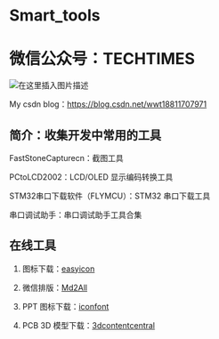 # Smart_tools

# 微信公众号：TECHTIMES

![在这里插入图片描述](https://img-blog.csdnimg.cn/20200704103640469.jpg)

My csdn blog：https://blog.csdn.net/wwt18811707971


## 简介：收集开发中常用的工具

FastStoneCapturecn：截图工具

PCtoLCD2002：LCD/OLED 显示编码转换工具

STM32串口下载软件（FLYMCU）：STM32 串口下载工具

串口调试助手：串口调试助手工具合集

## 在线工具

1. 图标下载：[easyicon](https://www.easyicon.net/)

2. 微信排版：[Md2All](http://md.aclickall.com/)

3. PPT 图标下载：[iconfont](https://www.iconfont.cn/)

4. PCB 3D 模型下载：[3dcontentcentral](https://www.3dcontentcentral.cn/Default.aspx)








